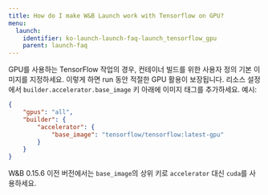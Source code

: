 ```yaml
---
title: How do I make W&B Launch work with Tensorflow on GPU?
menu:
  launch:
    identifier: ko-launch-launch-faq-launch_tensorflow_gpu
    parent: launch-faq
---
```


GPU를 사용하는 TensorFlow 작업의 경우, 컨테이너 빌드를 위한 사용자 정의 기본 이미지를 지정하세요. 이렇게 하면 run 동안 적절한 GPU 활용이 보장됩니다. 리소스 설정에서 `builder.accelerator.base_image` 키 아래에 이미지 태그를 추가하세요. 예시:

```json
{
    "gpus": "all",
    "builder": {
        "accelerator": {
            "base_image": "tensorflow/tensorflow:latest-gpu"
        }
    }
}
```

W&B 0.15.6 이전 버전에서는 `base_image`의 상위 키로 `accelerator` 대신 `cuda`를 사용하세요.
